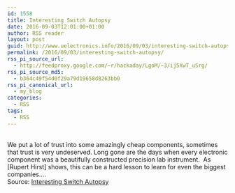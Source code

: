 ```yaml
---
id: 1558
title: Interesting Switch Autopsy
date: 2016-09-03T12:01:00+01:00
author: RSS reader
layout: post
guid: http://www.uelectronics.info/2016/09/03/interesting-switch-autopsy/
permalink: /2016/09/03/interesting-switch-autopsy/
rss_pi_source_url:
  - http://feedproxy.google.com/~r/hackaday/LgoM/~3/ij5XwT_uSrg/
rss_pi_source_md5:
  - b364c49f54d0f29a79d19658d8263bb0
rss_pi_canonical_url:
  - my_blog
categories:
  - RSS
tags:
  - RSS
---
```

&#013;  
We put a lot of trust into some amazingly cheap components, sometimes that trust is very undeserved. Long gone are the days when every electronic component was a beautifully constructed precision lab instrument.  As [Rupert Hirst] shows, this can be a hard lesson to learn for even the biggest companies.…&#013;  
Source: <a href="http://feedproxy.google.com/~r/hackaday/LgoM/~3/ij5XwT_uSrg/" target="_blank">Interesting Switch Autopsy</a>